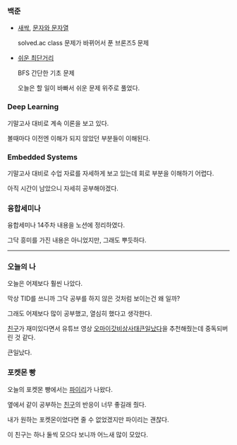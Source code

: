 ### 백준
- [새싹](https://www.acmicpc.net/problem/25083), [문자와 문자열](https://www.acmicpc.net/problem/27866)
  
  solved.ac class 문제가 바뀌어서 푼 브론즈5 문제

- [쉬운 최단거리](https://www.acmicpc.net/problem/14940)
  
  BFS 간단한 기초 문제
  
  오늘은 할 일이 바빠서 쉬운 문제 위주로 풀었다.
 
### Deep Learning

기말고사 대비로 계속 이론을 보고 있다. 

볼때마다 이전엔 이해가 되지 않았던 부분들이 이해된다.

### Embedded Systems

기말고사 대비로 수업 자료를 자세하게 보고 있는데 회로 부분을 이해하기 어렵다.

아직 시간이 남았으니 자세히 공부해야겠다.

### 융합세미나

융합세미나 14주차 내용을 노션에 정리하였다.

그닥 흥미를 가진 내용은 아니었지만, 그래도 뿌듯하다.

---
### 오늘의 나
오늘은 어제보다 훨씬 나았다.

막상 TID를 쓰니까 그닥 공부를 하지 않은 것처럼 보이는건 왜 일까?

그래도 어제보다 많이 공부했고, 열심히 했다고 생각한다.

[친구](https://github.com/PLJE)가 재미있다면서 유튜브 영상 [오마이갓비상사태큰일났다](https://www.youtube.com/watch?v=aZ_rv9ZdiEg)을 추천해줬는데 중독되버린 것 같다.

큰일났다.

### 포켓몬 빵
오늘의 포켓몬 빵에서는 [파이리](https://pokemon.fandom.com/ko/wiki/%ED%8C%8C%EC%9D%B4%EB%A6%AC_(%ED%8F%AC%EC%BC%93%EB%AA%AC))가 나왔다.

옆에서 같이 공부하는 [친구](https://github.com/PLJE)의 반응이 너무 좋길래 줬다.

내가 원하는 포켓몬이었다면 줄 수 없었겠지만 파이리는 괜찮다.

이 친구는 하나 둘씩 모으다 보니까 어느새 많이 모았다.
